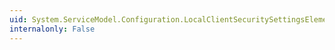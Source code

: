 ```yaml
---
uid: System.ServiceModel.Configuration.LocalClientSecuritySettingsElement.TimestampValidityDuration
internalonly: False
---
```


